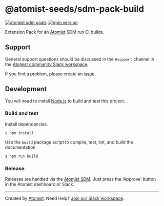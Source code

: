 # @atomist-seeds/sdm-pack-build

[![atomist sdm goals](http://badge.atomist.com/T29E48P34/atomist/sdm-pack-build/e59b9d52-5806-45b8-a67b-c45b03a0e5ee)](https://app.atomist.com/workspace/T29E48P34)
[![npm version](https://img.shields.io/npm/v/@atomist/sdm-pack-build.svg)](https://www.npmjs.com/package/@atomist/sdm-pack-build)

Extension Pack for an [Atomist][atomist] SDM run CI builds. 

[atomist-doc]: https://docs.atomist.com/ (Atomist Documentation)

## Support

General support questions should be discussed in the `#support`
channel in the [Atomist community Slack workspace][slack].

If you find a problem, please create an [issue][].

[issue]: https://github.com/atomist/sdm-pack-seed/issues

## Development

You will need to install [Node.js][node] to build and test this
project.

[node]: https://nodejs.org/ (Node.js)

### Build and test

Install dependencies.

```
$ npm install
```

Use the `build` package script to compile, test, lint, and build the
documentation.

```
$ npm run build
```

### Release

Releases are handled via the [Atomist SDM][atomist-sdm].  Just press
the 'Approve' button in the Atomist dashboard or Slack.

[atomist-sdm]: https://github.com/atomist/atomist-sdm (Atomist Software Delivery Machine)

---

Created by [Atomist][atomist].
Need Help?  [Join our Slack workspace][slack].

[atomist]: https://atomist.com/ (Atomist - How Teams Deliver Software)
[slack]: https://join.atomist.com/ (Atomist Community Slack)
